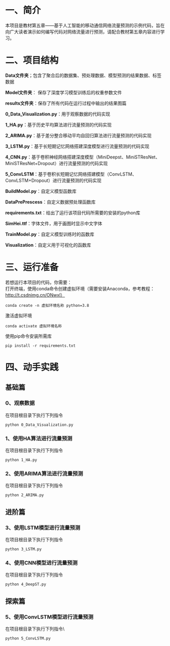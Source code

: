 # 一、简介
本项目是教材第五章——基于人工智能的移动通信网络流量预测的示例代码，旨在向广大读者演示如何编写代码对网络流量进行预测，请配合教材第五章内容进行学习。
# 二、项目结构
**Data文件夹**；包含了聚合后的数据集、预处理数据、模型预测的结果数据、标签数据

**Model文件夹**： 保存了深度学习模型训练后的权重参数文件

**results文件夹**：保存了所有代码在运行过程中输出的结果图篇

**0_Data_Visualization.py**：用于观察数据的代码实现

**1_HA.py**：基于历史平均算法进行流量预测的代码实现

**2_ARIMA.py**：基于差分整合移动平均自回归算法进行流量预测的代码实现

**3_LSTM.py**：基于长短期记忆网络搭建深度模型进行流量预测的代码实现

**4_CNN.py**：基于卷积神经网络搭建深度模型（MiniDeepst、MiniSTResNet、MiniSTResNet+Dropout）进行流量预测的代码实现

**5_ConvLSTM**：基于卷积长短期记忆网络搭建模型（ConvLSTM、ConvLSTM+Dropout）进行流量预测的代码实现

**BuildModel.py**：自定义模型函数库

**DataPrePrescess**：自定义数据预处理函数库

**requirements.txt**：给出了运行该项目代码所需要的安装的python库

**SimHei.ttf**：字体文件，用于画图时显示中文字体

**TrainModel.py**：自定义模型训练时的函数库

**Visualization**：自定义用于可视化的函数库

# 三、运行准备
若想运行本项目的代码，你需要：\
打开终端，使用conda命令创建虚拟环境（需要安装Anaconda，参考教程：http://t.csdnimg.cn/ONwxl）
```
conda create -n 虚拟环境名称 python=3.8 
```
激活虚拟环境
```
conda activate 虚拟环境名称
```
使用pip命令安装所需库
```
pip install -r requirements.txt
```
# 四、动手实践
## 基础篇
### 0、观察数据
在项目根目录下执行下列指令
```
python 0_Data_Visualization.py
```
### 1、使用HA算法进行流量预测
在项目根目录下执行下列指令
```
python 1_HA.py
```
### 2、使用ARIMA算法进行流量预测
在项目根目录下执行下列指令
```
python 2_ARIMA.py
```
## 进阶篇
### 3、使用LSTM模型进行流量预测
在项目根目录下执行下列指令
```
python 3_LSTM.py
```
### 4、使用CNN模型进行流量预测
在项目根目录下执行下列指令
```
python 4_DeepST.py
```
## 探索篇
### 5、使用ConvLSTM模型进行流量预测
在项目根目录下执行下列指令\
```
python 5_ConvLSTM.py
```
